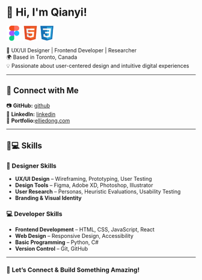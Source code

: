 # 👋 Hi, I'm Qianyi!

<div align="left">
  <img src="figma.svg" alt="Figma" width="40px"/>
  <img src="html.svg" alt="HTML" width="40px"/>
  <img src="css.svg" alt="CSS" width="40px"/>
</div>
  


🚀 UX/UI Designer | Frontend Developer | Researcher  
🌍 Based in Toronto, Canada  
💡 Passionate about user-centered design and intuitive digital experiences  

---

## 🔗 Connect with Me
📷 **GitHub:** [github](https://github.com/Elliedd-26)  
💼 **LinkedIn:** [linkedin](https://www.linkedin.com/in/ellie-dong/)  
🎨 **Portfolio:**[elliedong.com](https://framer.com/projects/Ellie-portfolio--103Dy0CJWrwkV5ePjYCe-dl7L9?node=SEjQ8MFjl/)

---
## 🎨💻 Skills  

### 🎨 Designer Skills  
- **UX/UI Design** – Wireframing, Prototyping, User Testing  
- **Design Tools** – Figma, Adobe XD, Photoshop, Illustrator  
- **User Research** – Personas, Heuristic Evaluations, Usability Testing  
- **Branding & Visual Identity**  

### 💻 Developer Skills  
- **Frontend Development** – HTML, CSS, JavaScript, React  
- **Web Design** – Responsive Design, Accessibility  
- **Basic Programming** – Python, C#  
- **Version Control** – Git, GitHub  

---
### 🚀 **Let’s Connect & Build Something Amazing!**
